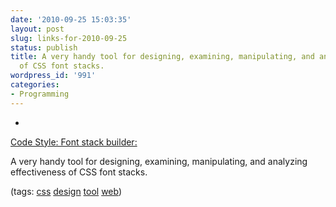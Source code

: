 ```yaml
---
date: '2010-09-25 15:03:35'
layout: post
slug: links-for-2010-09-25
status: publish
title: A very handy tool for designing, examining, manipulating, and analyzing effectiveness
  of CSS font stacks.
wordpress_id: '991'
categories:
- Programming
---
```


  * 
                

[Code Style: Font stack builder:](http://www.codestyle.org/servlets/FontStack)


                

A very handy tool for designing, examining, manipulating, and analyzing effectiveness of CSS font stacks.


                

(tags: [css](http://delicious.com/eob/css) [design](http://delicious.com/eob/design) [tool](http://delicious.com/eob/tool) [web](http://delicious.com/eob/web))


            
